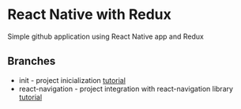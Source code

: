 # React Native with Redux

Simple github application using React Native app and Redux

##  Branches
*  init - project inicialization [tutorial](https://blog.cloudboost.io/getting-started-with-react-native-and-redux-6cd4addeb29)
* react-navigation - project integration with react-navigation library [tutorial](https://medium.com/@relferreira/react-native-redux-react-navigation-ecec4014d648)
